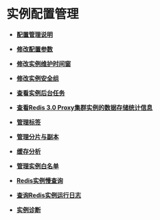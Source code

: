# 实例配置管理<a name="dcs-ug-0312022"></a>

-   **[配置管理说明](配置管理说明.md)**  

-   **[修改配置参数](修改配置参数.md)**  

-   **[修改实例维护时间窗](修改实例维护时间窗.md)**  

-   **[修改实例安全组](修改实例安全组.md)**  

-   **[查看实例后台任务](查看实例后台任务.md)**  

-   **[查看Redis 3.0 Proxy集群实例的数据存储统计信息](查看Redis-3-0-Proxy集群实例的数据存储统计信息.md)**  

-   **[管理标签](管理标签.md)**  

-   **[管理分片与副本](管理分片与副本.md)**  

-   **[缓存分析](缓存分析.md)**  

-   **[管理实例白名单](管理实例白名单.md)**  

-   **[Redis实例慢查询](Redis实例慢查询.md)**  

-   **[查询Redis实例运行日志](查询Redis实例运行日志.md)**  

-   **[实例诊断](实例诊断.md)**  


